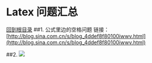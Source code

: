 Latex 问题汇总
=====
[回到根目录](./README.md)
##1. 公式里边的空格问题
链接：[http://blog.sina.com.cn/s/blog_4ddef8f80100iwwv.html](http://blog.sina.com.cn/s/blog_4ddef8f80100iwwv.html)

##2. 
![](http://latex.codecogs.com/gif.latex?\alpha_{A}+\beta)


